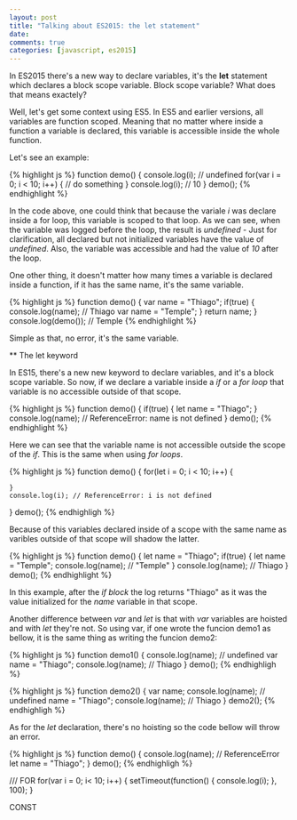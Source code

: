 ```yaml
---
layout: post
title: "Talking about ES2015: the let statement"
date:
comments: true
categories: [javascript, es2015]
---
```

In ES2015 there's a new way to declare variables, it's the **let** statement which declares a block scope variable. Block scope variable? What does that means exactely?

Well, let's get some context using ES5. In ES5 and earlier versions, all variables are function scoped. Meaning that no matter where inside a function a variable is declared, this variable is accessible inside the whole function.

Let's see an example:

{% highlight js %}
function demo() {
    console.log(i); // undefined
    for(var i = 0; i < 10; i++) {
        // do something
    }
    console.log(i); // 10
}
demo();
{% endhighlight %}

In the code above, one could think that because the variale *i* was declare inside a for loop, this variable is scoped to that loop. As we can see, when the variable was logged before the loop, the result is *undefined* - Just for clarification, all declared but not initialized variables have the value of *undefined*. Also, the variable was accessible and had the value of *10* after the loop.

One other thing, it doesn't matter how many times a variable is declared inside a function, if it has the same name, it's the same variable.

{% highlight js %}
function demo() {
    var name = "Thiago";
    if(true) {
        console.log(name); // Thiago
        var name = "Temple";
    }
    return name;
}
console.log(demo()); // Temple
{% endhighlight %}

Simple as that, no error, it's the same variable.

** The let keyword

In ES15, there's a new new keyword to declare variables, and it's a block scope variable. So now, if we declare a variable inside a *if* or a *for loop* that variable is no accessible outside of that scope.

{% highlight js %}
function demo() {
    if(true) {
        let name = "Thiago";
    }
    console.log(name); // ReferenceError: name is not defined
}
demo();
{% endhighlight %}

Here we can see that the variable name is not accessible outside the scope of the *if*. This is the same when using *for loops*.

{% highlight js %}
function demo() {
    for(let i = 0; i < 10; i++) {

    }
    console.log(i); // ReferenceError: i is not defined
}
demo();
{% endhighligh %}

Because of this variables declared inside of a scope with the same name as varibles outside of that scope will shadow the latter.

{% highlight js %}
function demo() {
    let name = "Thiago";
    if(true) {
        let name = "Temple";
        console.log(name); // "Temple"
    }
    console.log(name); // Thiago
}
demo();
{% endhighlight %}

In this example, after the *if block* the log returns "Thiago" as it was the value initialized for the *name* variable in that scope.

Another difference between *var* and *let* is that with *var* variables are hoisted and with *let* they're not. So using var, if one wrote the funcion demo1 as bellow, it is the same thing as writing the funcion demo2:

{% highlight js %}
function demo1() {
    console.log(name); // undefined
    var name = "Thiago";
    console.log(name); // Thiago
}
demo();
{% endhighligh %}

{% highlight js %}
function demo2() {
    var name;
    console.log(name); // undefined
    name = "Thiago";
    console.log(name); // Thiago
}
demo2();
{% endhighligh %}

As for the *let* declaration, there's no hoisting so the code bellow will throw an error.

{% highlight js %}
function demo() {
    console.log(name); // ReferenceError
    let name = "Thiago";
}
demo();
{% endhighligh %}

/// FOR
for(var i = 0; i< 10; i++) {
    setTimeout(function() { console.log(i); }, 100);
}


CONST